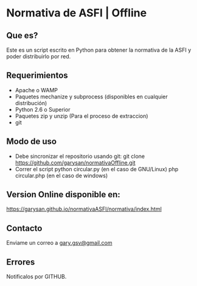 # Normativa de ASFI | Offline

## Que es?
Este es un script escrito en Python para obtener la normativa de la ASFI y poder distribuirlo por red.

## Requerimientos
- Apache o WAMP
- Paquetes mechanize y subprocess (disponibles en cualquier distribución)
- Python 2.6 o Superior
- Paquetes zip y unzip (Para el proceso de extraccion)
- git

## Modo de uso
- Debe sincronizar el repositorio usando git:
	git clone https://github.com/garysan/normativaOffline.git
- Correr el script
	python circular.py (en el caso de GNU/Linux)
	php circular.php (en el caso de windows)

## Version Online disponible en:
https://garysan.github.io/normativaASFI/normativa/index.html

## Contacto 
Enviame un correo a gary.gsv@gmail.com

## Errores
Notificalos por GITHUB.

